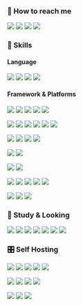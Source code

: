 ### 👋 How to reach me

<p>
  <a href="https://home.needpainkiller.xyz/" target="_blank"><img src="https://img.shields.io/badge/Home-EF3346?style=flat-square&logo=googlehome&logoColor=white"/></a>
  <a href="https://blog.needpainkiller.xyz/" target="_blank"><img src="https://img.shields.io/badge/Blog-15171A?style=flat-square&logo=Ghost&logoColor=white"/></a>
  <a href="mailto:kam6512@gmail.com" target="_blank"><img src="https://img.shields.io/badge/kam6512@gmail.com-EA4335?style=flat-square&logo=Gmail&logoColor=white"/></a>
  <a href="mailto:needpainkiller6512@gmail.com" target="_blank"><img src="https://img.shields.io/badge/needpainkiller6512@gmail.com-EA4335?style=flat-square&logo=Gmail&logoColor=white"/></a>
</p>


### 🔭 Skills

#### Language

<p>
  <img src="https://img.shields.io/badge/Java-67493A?style=flat-square&logo=OpenJDK&logoColor=white"/>
  <img src="https://img.shields.io/badge/Python-3776AB?style=flat-square&logo=python&logoColor=white"/> 
  <img src="https://img.shields.io/badge/TypeScript-3178C6?style=flat-square&logo=typescript&logoColor=white"/>
  <img src="https://img.shields.io/badge/JavaScript-F7DF1E?style=flat-square&logo=TypeScript&logoColor=white"/>
</p>

#### Framework & Platforms

<p>
  <img src="https://img.shields.io/badge/Spring-6DB33F?style=flat-square&logo=Spring&logoColor=white"/>
  <img src="https://img.shields.io/badge/Spring%20Boot-6DB33F?style=flat-square&logo=SpringBoot&logoColor=white"/>
  <img src="https://img.shields.io/badge/Quarkus-4695EB?style=flat-square&logo=quarkus&logoColor=white"/> 
  <img src="https://img.shields.io/badge/Nestjs-E0234E?style=flat-square&logo=nestjs&logoColor=white"/>
  <img src="https://img.shields.io/badge/Android-34A853?style=flat-square&logo=android&logoColor=white"/>
</p>
<p>
  <img src="https://img.shields.io/badge/Apache Kafka-231F20?style=flat-square&logo=apachekafka&logoColor=white"/>
  <img src="https://img.shields.io/badge/Nginx-009639?style=flat-square&logo=nginx&logoColor=white"/>
  <img src="https://img.shields.io/badge/ReactiveX-B7178C?style=flat-square&logo=ReactiveX&logoColor=white"/>
  <img src="https://img.shields.io/badge/Spring%20Security-6DB33F?style=flat-square&logo=springsecurity&logoColor=white"/>
  <img src="https://img.shields.io/badge/Hibernate-59666C?style=flat-square&logo=Hibernate&logoColor=white"/>
  <img src="https://img.shields.io/badge/Sequelize-52B0E7?style=flat-square&logo=sequelize&logoColor=white"/>
</p>
<p>
  <img src="https://img.shields.io/badge/Mysql-4479A1?style=flat-square&logo=mysql&logoColor=white"/>
  <img src="https://img.shields.io/badge/Mariadb-003545?style=flat-square&logo=mariadb&logoColor=white"/>
  <img src="https://img.shields.io/badge/Redis-DC382D?style=flat-square&logo=redis&logoColor=white"/>
  <img src="https://img.shields.io/badge/Microsoft SQL Server-CC2927?style=flat-square&logo=microsoftsqlserver&logoColor=white"/>
</p>
<p>
  <img src="https://img.shields.io/badge/Amazon AWS-232F3E?style=flat-square&logo=amazonaws&logoColor=white"/>
  <img src="https://img.shields.io/badge/Microsoft Azure-0078D4?style=flat-square&logo=microsoftazure&logoColor=white"/>
</p>
<p>
  <img src="https://img.shields.io/badge/Docker-2496ED?style=flat-square&logo=docker&logoColor=white"/>
  <img src="https://img.shields.io/badge/Podman-892CA0?style=flat-square&logo=podman&logoColor=white"/>
</p>
<p>
  <img src="https://img.shields.io/badge/Ubuntu-E95420?style=flat-square&logo=ubuntu&logoColor=white"/>
  <img src="https://img.shields.io/badge/Jenkins-D24939?style=flat-square&logo=jenkins&logoColor=white"/>
  <img src="https://img.shields.io/badge/Git-F05032?style=flat-square&logo=git&logoColor=white"/>
  <img src="https://img.shields.io/badge/Gradle-02303A?style=flat-square&logo=gradle&logoColor=white"/>
  <img src="https://img.shields.io/badge/RPA-1071D3?style=flat-square&logoColor=white"/>
</p>
<p>
  <img src="https://img.shields.io/badge/Intellij IDEA-000000?style=flat-square&logo=intellijidea&logoColor=white"/>
  <img src="https://img.shields.io/badge/VSCode-007ACC?style=flat-square&logo=visualstudiocode&logoColor=white"/>
  <img src="https://img.shields.io/badge/DBeaver-382923?style=flat-square&logo=dbeaver&logoColor=white"/>
</p>


### 🌱 Study & Looking

<p>
  <img src="https://img.shields.io/badge/Kotlin-7F52FF?style=flat-square&logo=kotlin&logoColor=white"/>
  <img src="https://img.shields.io/badge/Ktor-087CFA?style=flat-square&logo=ktor&logoColor=white"/> 
  <img src="https://img.shields.io/badge/Apache Cassandra-1287B1?style=flat-square&logo=apachecassandra&logoColor=white"/>
  <img src="https://img.shields.io/badge/Postgresql-4169E1?style=flat-square&logo=postgresql&logoColor=white"/> 
  <img src="https://img.shields.io/badge/Ansible-EE0000?style=flat-square&logo=Ansible&logoColor=white"/>
  <img src="https://img.shields.io/badge/K8S-326CE5?style=flat-square&logo=kubernetes&logoColor=white"/>
  <img src="https://img.shields.io/badge/RedHat-EE0000?style=flat-square&logo=redhat&logoColor=white"/>
</p>


### 🎛️ Self Hosting
<p>
  <img src="https://img.shields.io/badge/Nginx-009639?style=flat-square&logo=nginx&logoColor=white"/>
  <img src="https://img.shields.io/badge/Netdata-00AB44?style=flat-square&logo=netdata&logoColor=white"/>
  <img src="https://img.shields.io/badge/Pi.Alert-0D728B?style=flat-square&logo=linuxserver&logoColor=white"/>
  <img src="https://img.shields.io/badge/AdGuard Home-68BC71?style=flat-square&logo=adguard&logoColor=white"/>
  <img src="https://img.shields.io/badge/Uptime Kuma-5CDD8B?style=flat-square&logo=uptimekuma&logoColor=white"/>
<p>
</p>
<p>
  <img src="https://img.shields.io/badge/Portainer-13BEF9?style=flat-square&logo=portainer&logoColor=white"/>
  <img src="https://img.shields.io/badge/Watchtower-416271?style=flat-square&logo=watchtower&logoColor=white"/>
  <img src="https://img.shields.io/badge/Harbor-60B932?style=flat-square&logo=harbor&logoColor=white"/>
  <img src="https://img.shields.io/badge/Jenkins-D24939?style=flat-square&logo=jenkins&logoColor=white"/>
</p>
<p>
  <img src="https://img.shields.io/badge/Ghost-15171A?style=flat-square&logo=ghost&logoColor=white"/>
  <img src="https://img.shields.io/badge/MySQL-4479A1?style=flat-square&logo=mysql&logoColor=white"/>
  <img src="https://img.shields.io/badge/Healthchecks-0058B5?style=flat-square&logo=linuxserver&logoColor=white"/>
</p>
  


[//]: # (https://simpleicons.org/)
[//]: # (https://shields.io/)
